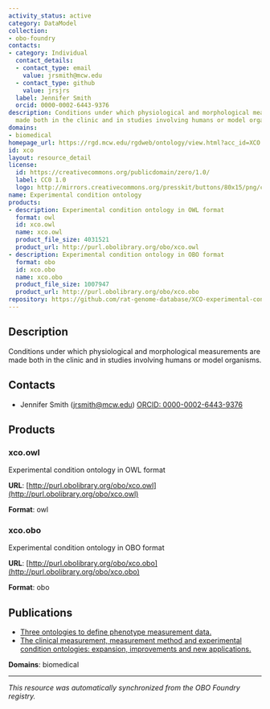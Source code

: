 ```yaml
---
activity_status: active
category: DataModel
collection:
- obo-foundry
contacts:
- category: Individual
  contact_details:
  - contact_type: email
    value: jrsmith@mcw.edu
  - contact_type: github
    value: jrsjrs
  label: Jennifer Smith
  orcid: 0000-0002-6443-9376
description: Conditions under which physiological and morphological measurements are
  made both in the clinic and in studies involving humans or model organisms.
domains:
- biomedical
homepage_url: https://rgd.mcw.edu/rgdweb/ontology/view.html?acc_id=XCO:0000000
id: xco
layout: resource_detail
license:
  id: https://creativecommons.org/publicdomain/zero/1.0/
  label: CC0 1.0
  logo: http://mirrors.creativecommons.org/presskit/buttons/80x15/png/cc-zero.png
name: Experimental condition ontology
products:
- description: Experimental condition ontology in OWL format
  format: owl
  id: xco.owl
  name: xco.owl
  product_file_size: 4031521
  product_url: http://purl.obolibrary.org/obo/xco.owl
- description: Experimental condition ontology in OBO format
  format: obo
  id: xco.obo
  name: xco.obo
  product_file_size: 1007947
  product_url: http://purl.obolibrary.org/obo/xco.obo
repository: https://github.com/rat-genome-database/XCO-experimental-condition-ontology
---
```

## Description

Conditions under which physiological and morphological measurements are made both in the clinic and in studies involving humans or model organisms.

## Contacts

- Jennifer Smith (jrsmith@mcw.edu) [ORCID: 0000-0002-6443-9376](https://orcid.org/0000-0002-6443-9376)

## Products

### xco.owl

Experimental condition ontology in OWL format

**URL**: [http://purl.obolibrary.org/obo/xco.owl](http://purl.obolibrary.org/obo/xco.owl)

**Format**: owl

### xco.obo

Experimental condition ontology in OBO format

**URL**: [http://purl.obolibrary.org/obo/xco.obo](http://purl.obolibrary.org/obo/xco.obo)

**Format**: obo

## Publications

- [Three ontologies to define phenotype measurement data.](https://www.ncbi.nlm.nih.gov/pubmed/22654893)
- [The clinical measurement, measurement method and experimental condition ontologies: expansion, improvements and new applications.](https://www.ncbi.nlm.nih.gov/pubmed/24103152)

**Domains**: biomedical

---

*This resource was automatically synchronized from the OBO Foundry registry.*